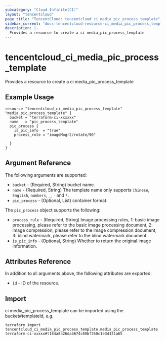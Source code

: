 ```yaml
---
subcategory: "Cloud Infinite(CI)"
layout: "tencentcloud"
page_title: "TencentCloud: tencentcloud_ci_media_pic_process_template"
sidebar_current: "docs-tencentcloud-resource-ci_media_pic_process_template"
description: |-
  Provides a resource to create a ci media_pic_process_template
---
```


# tencentcloud_ci_media_pic_process_template

Provides a resource to create a ci media_pic_process_template

## Example Usage

```hcl
resource "tencentcloud_ci_media_pic_process_template" "media_pic_process_template" {
  bucket = "terraform-ci-xxxxxx"
  name   = "pic_process_template"
  pic_process {
    is_pic_info  = "true"
    process_rule = "imageMogr2/rotate/90"

  }
}
```

## Argument Reference

The following arguments are supported:

* `bucket` - (Required, String) bucket name.
* `name` - (Required, String) The template name only supports `Chinese`, `English`, `numbers`, `_`, `-` and `*`.
* `pic_process` - (Optional, List) container format.

The `pic_process` object supports the following:

* `process_rule` - (Required, String) Image processing rules, 1: basic image processing, please refer to the basic image processing document, 2: image compression, please refer to the image compression document, 3: blind watermark, please refer to the blind watermark document.
* `is_pic_info` - (Optional, String) Whether to return the original image information.

## Attributes Reference

In addition to all arguments above, the following attributes are exported:

* `id` - ID of the resource.



## Import

ci media_pic_process_template can be imported using the bucket#templateId, e.g.

```
terraform import tencentcloud_ci_media_pic_process_template.media_pic_process_template terraform-ci-xxxxx#t184a8a26da4674c80bf260c1e34131a65
```

